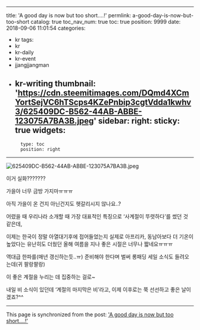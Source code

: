 
---
title: 'A good day is now but too short....!'
permlink: a-good-day-is-now-but-too-short
catalog: true
toc_nav_num: true
toc: true
position: 9999
date: 2018-09-06 11:01:54
categories:
- kr
tags:
- kr
- kr-daily
- kr-event
- jjangjjangman
- kr-writing
thumbnail: 'https://cdn.steemitimages.com/DQmd4XCmYortSejVC6hTScps4KZePnbip3cgtVdda1kwhv3/625409DC-B562-44AB-ABBE-123075A7BA3B.jpeg'
sidebar:
    right:
        sticky: true
widgets:
    -
        type: toc
        position: right
---


![625409DC-B562-44AB-ABBE-123075A7BA3B.jpeg](https://cdn.steemitimages.com/DQmd4XCmYortSejVC6hTScps4KZePnbip3cgtVdda1kwhv3/625409DC-B562-44AB-ABBE-123075A7BA3B.jpeg)

이거 실화???????

가을아 너무 금방 가지마ㅠㅠㅠ

아직 가을이 온 건지 아닌건지도 헷갈리시지 않나요..?

어렸을 때 우리나라 소개할 때 가장 대표적인 특징으로 ‘사계절이 뚜렷하다’를 썼던 것 같은데,

이제는 한국이 정말 아열대기후에 접어들었는지 실제로 아프리카, 동남아보다 더 기온이 높았다는 유난히도 더웠던 올해 여름을 지나 좋은 시절은 너무나 짧네요ㅠㅠㅠ

역대급 한파를(매년 갱신하는듯..ㅠ) 준비해야 한다며 벌써 롱패딩 세일 소식도 들려오는데(귀 팔랑팔랑)

이 좋은 계절을 누리는 데 집중하는 걸로~

내일 비 소식이 있던데 ‘계절의 마지막은 비’라고, 이제 이후로는 쭉 선선하고 좋은 날이겠죠?^^

- - -

This page is synchronized from the post: ['A good day is now but too short....!'](https://steemit.com/@talkative-bk/a-good-day-is-now-but-too-short)
